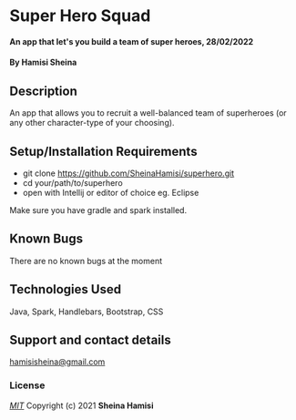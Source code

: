 # Super Hero Squad
#### An app that let's you build a team of super heroes, 28/02/2022
#### By **Hamisi Sheina**
## Description
An app that allows you to recruit a well-balanced team of superheroes (or any other character-type of your choosing).
## Setup/Installation Requirements
* git clone https://github.com/SheinaHamisi/superhero.git
* cd your/path/to/superhero
* open with Intellij or editor of choice eg. Eclipse

Make sure you have gradle and spark installed.
## Known Bugs
There are no known bugs at the moment
## Technologies Used
Java, Spark, Handlebars, Bootstrap, CSS
## Support and contact details
hamisisheina@gmail.com
### License
*[MIT](license.txt)*
Copyright (c) 2021 **Sheina Hamisi**